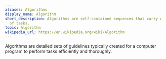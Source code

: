 ```yaml
---
aliases: Algorithms
display_name: Algorithm
short_description: Algorithms are self-contained sequences that carry out a variety
  of tasks.
topic: Algorithm
wikipedia_url: https://en.wikipedia.org/wiki/Algorithm
---
```

Algorithms are detailed sets of guidelines typically created for a computer program to perform tasks efficiently and thoroughly.
